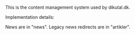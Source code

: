 This is the content management system used by dikutal.dk.

Implementation details:

News are in "news".  Legacy news redirects are in "artikler".
